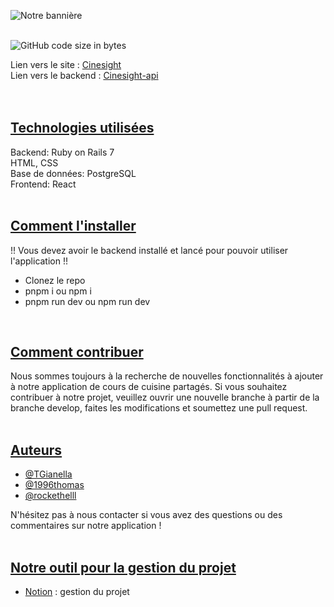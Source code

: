 ![Notre bannière](https://i.imgur.com/kaWOexo.png)
<br><br>


![GitHub code size in bytes](https://img.shields.io/github/languages/code-size/rockethelll/Cinesight)
<br>

Lien vers le site : [Cinesight](https://cinesight.vercel.app/)<br>
Lien vers le backend : [Cinesight-api](https://cinesight-api-39a0e67bef51.herokuapp.com/)<br><br>
<br>

## <ins>Technologies utilisées</ins>

Backend: Ruby on Rails 7<br>
HTML, CSS<br>
Base de données: PostgreSQL<br>
Frontend: React
<br><br>

## <ins>Comment l'installer</ins>

!! Vous devez avoir le backend installé et lancé pour pouvoir utiliser l'application !!

* Clonez le repo
* pnpm i ou npm i
* pnpm run dev ou npm run dev
<br>

## <ins>Comment contribuer</ins>

Nous sommes toujours à la recherche de nouvelles fonctionnalités à ajouter à notre application de cours de cuisine partagés. Si vous souhaitez contribuer à notre projet, veuillez ouvrir une nouvelle branche à partir de la branche develop, faites les modifications et soumettez une pull request.
<br><br>

## <ins>Auteurs</ins>

* [@TGianella](https://www.github.com/TGianella)
* [@1996thomas](https://www.github.com/1996thomas)
* [@rockethelll](https://www.github.com/rockethelll)

N'hésitez pas à nous contacter si vous avez des questions ou des commentaires sur notre application !
<br><br>

## <ins>Notre outil pour la gestion du projet</ins>

* [Notion](https://guttural-baboon-df4.notion.site/Cine-Sight-59b7ebc3f04c41db8a5efc3b0b9e3c3c) : gestion du projet
